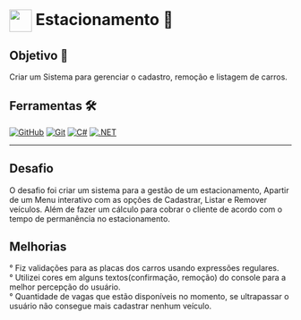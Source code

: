 </h1>
<h1>
    <a href="https://www.dio.me/">
     <img align="center" width="40px" src="https://hermes.digitalinnovation.one/assets/diome/logo-minimized.png"></a>
    <span> Estacionamento 🚗</span>
</h1>

 ## Objetivo 🎯
Criar um Sistema para gerenciar o cadastro, remoção e listagem de carros. 

## Ferramentas 🛠️
[![GitHub](https://img.shields.io/badge/GitHub-000?style=for-the-badge&logo=github&logoColor=30A3DC)](https://docs.github.com/)
[![Git](https://img.shields.io/badge/Git-000?style=for-the-badge&logo=git&logoColor=E94D5F)](https://git-scm.com/doc)
[![C#](https://img.shields.io/badge/C%23-239120?style=for-the-badge&logo=c-sharp&logoColor=white)](https://git-scm.com/doc)
[![.NET](https://img.shields.io/badge/.NET-512BD4?style=for-the-badge&logo=dotnet&logoColor=white)](https://git-scm.com/doc)



---
##  Desafio

O desafio foi criar um sistema para a gestão de um estacionamento, Apartir de um Menu interativo com as opções de Cadastrar, Listar e Remover veículos. Além de fazer um cálculo para cobrar o cliente de acordo com o tempo de permanência no estacionamento.

##  Melhorias
° Fiz validações para as placas dos carros usando expressões regulares. <br>
° Utilizei cores em alguns textos(confirmação, remoção) do console para a melhor percepção do usuário. <br>
°  Quantidade de vagas que estão disponíveis no momento, se ultrapassar o usuário não consegue mais cadastrar nenhum veículo.





